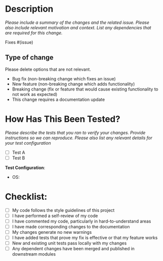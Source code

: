# Description

*Please include a summary of the changes and the related issue. Please also include relevant motivation and context. List any dependencies that are required for this change.*

Fixes #(issue)

## Type of change

Please delete options that are not relevant.

-   Bug fix (non-breaking change which fixes an issue)
-   New feature (non-breaking change which adds functionality)
-   Breaking change (fix or feature that would cause existing functionality to not work as expected)
-   This change requires a documentation update

# How Has This Been Tested?

*Please describe the tests that you ran to verify your changes. Provide instructions so we can reproduce. Please also list any relevant details for your test configuration*

-   [ ] Test A
-   [ ] Test B

**Test Configuration**:

-   OS:

# Checklist:

-   [ ] My code follows the style guidelines of this project
-   [ ] I have performed a self-review of my code
-   [ ] I have commented my code, particularly in hard-to-understand areas
-   [ ] I have made corresponding changes to the documentation
-   [ ] My changes generate no new warnings
-   [ ] I have added tests that prove my fix is effective or that my feature works
-   [ ] New and existing unit tests pass locally with my changes
-   [ ] Any dependent changes have been merged and published in downstream modules
